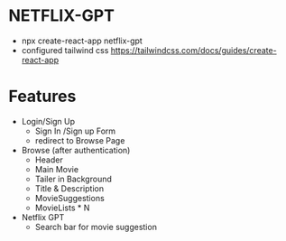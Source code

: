 # NETFLIX-GPT
- npx create-react-app netflix-gpt
- configured tailwind css https://tailwindcss.com/docs/guides/create-react-app

# Features
- Login/Sign Up
    - Sign In /Sign up Form
    - redirect to Browse Page
- Browse (after authentication)
    - Header
    - Main Movie
    - Tailer in Background
    - Title & Description
    - MovieSuggestions
    - MovieLists * N
- Netflix GPT
    - Search bar for movie suggestion